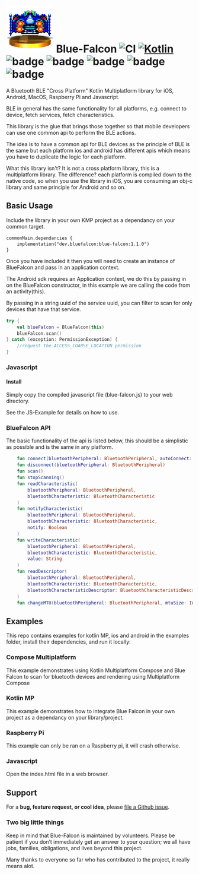 # ![Blue Falcon](bluefalcon.png) Blue-Falcon ![CI](https://github.com/Reedyuk/blue-falcon/actions/workflows/release.yml/badge.svg) [![Kotlin](https://img.shields.io/badge/kotlin-2.0.0-blue.svg)](http://kotlinlang.org) ![badge][badge-android] ![badge][badge-native] ![badge][badge-mac] ![badge][badge-rpi] ![badge][badge-js]

A Bluetooth BLE "Cross Platform" Kotlin Multiplatform library for iOS, Android, MacOS, Raspberry Pi and Javascript.

BLE in general has the same functionality for all platforms, e.g. connect to device, fetch services, fetch characteristics.

This library is the glue that brings those together so that mobile developers can use one common api to perform the BLE actions.

The idea is to have a common api for BLE devices as the principle of BLE is the same but each platform ios and android has different apis which means you have to duplicate the logic for each platform.

What this library isn't? It is not a cross platform library, this is a multiplatform library. The difference? each platform is compiled down to the native code, so when you use the library in iOS, you are consuming an obj-c library and same principle for Android and so on.

## Basic Usage

Include the library in your own KMP project as a dependancy on your common target.

```
commonMain.dependancies {
    implementation("dev.bluefalcon:blue-falcon:1.1.0")
}
```

Once you have included it then you will need to create an instance of BlueFalcon and pass in an application context.

The Android sdk requires an Application context, we do this by passing in on the BlueFalcon constructor, in this example we are calling the code from an activity(this).

By passing in a string uuid of the service uuid, you can filter to scan for only devices that have that service.

```kotlin
try {
    val blueFalcon = BlueFalcon(this)
    blueFalcon.scan()
} catch (exception: PermissionException) {
    //request the ACCESS_COARSE_LOCATION permission
}
```

### Javascript 

#### Install

Simply copy the compiled javascript file (blue-falcon.js) to your web directory.

See the JS-Example for details on how to use.

### BlueFalcon API

The basic functionality of the api is listed below, this should be a simplistic as possible and is the same in any platform.

```kotlin
    fun connect(bluetoothPeripheral: BluetoothPeripheral, autoConnect: Boolean)
    fun disconnect(bluetoothPeripheral: BluetoothPeripheral)
    fun scan()
    fun stopScanning()
    fun readCharacteristic(
        bluetoothPeripheral: BluetoothPeripheral,
        bluetoothCharacteristic: BluetoothCharacteristic
    )
    fun notifyCharacteristic(
        bluetoothPeripheral: BluetoothPeripheral,
        bluetoothCharacteristic: BluetoothCharacteristic,
        notify: Boolean
    )
    fun writeCharacteristic(
        bluetoothPeripheral: BluetoothPeripheral,
        bluetoothCharacteristic: BluetoothCharacteristic,
        value: String
    )
    fun readDescriptor(
        bluetoothPeripheral: BluetoothPeripheral,
        bluetoothCharacteristic: BluetoothCharacteristic,
        bluetoothCharacteristicDescriptor: BluetoothCharacteristicDescriptor
    )
    fun changeMTU(bluetoothPeripheral: BluetoothPeripheral, mtuSize: Int)
```

## Examples

This repo contains examples for kotlin MP, ios and android in the examples folder, install their dependencies, and run it locally:

### Compose Multiplatform

This example demonstrates using Kotlin Multiplatform Compose and Blue Falcon to scan for bluetooth devices and rendering using Multiplatform Compose

### Kotlin MP

This example demonstrates how to integrate Blue Falcon in your own project as a dependancy on your library/project.

### Raspberry Pi

This example can only be ran on a Raspberry pi, it will crash otherwise.

### Javascript

Open the index.html file in a web browser.

## Support

For a **bug, feature request, or cool idea**, please [file a Github issue](https://github.com/Reedyuk/blue-falcon/issues/new).

### Two big little things

Keep in mind that Blue-Falcon is maintained by volunteers. Please be patient if you don’t immediately get an answer to your question; we all have jobs, families, obligations, and lives beyond this project.

Many thanks to everyone so far who has contributed to the project, it really means alot.


[badge-android]: http://img.shields.io/badge/platform-android-brightgreen.svg?style=flat
[badge-native]: http://img.shields.io/badge/platform-native-lightgrey.svg?style=flat
[badge-js]: http://img.shields.io/badge/platform-js-yellow.svg?style=flat
[badge-mac]: http://img.shields.io/badge/platform-macos-lightgrey.svg?style=flat
[badge-rpi]: http://img.shields.io/badge/platform-rpi-lightgrey.svg?style=flat
